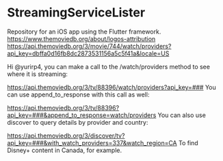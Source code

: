 # StreamingServiceLister

Repository for an iOS app using the Flutter framework.
https://www.themoviedb.org/about/logos-attribution
https://api.themoviedb.org/3/movie/744/watch/providers?api_key=dbffa0d16fb8dc2873531156a5c5f41a&locale=US

Hi @yurirp4, you can make a call to the /watch/providers method to see where it is streaming:

https://api.themoviedb.org/3/tv/88396/watch/providers?api_key=###
You can use append_to_response with this call as well:

https://api.themoviedb.org/3/tv/88396?api_key=###&append_to_response=watch/providers
You can also use discover to query details by provider and country:

https://api.themoviedb.org/3/discover/tv?api_key=###&with_watch_providers=337&watch_region=CA
To find Disney+ content in Canada, for example.
